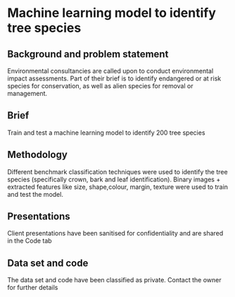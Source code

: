 # Machine learning model to identify tree species
## Background and problem statement
Environmental consultancies are called upon to conduct environmental impact assessments. Part of their brief is to identify endangered or at risk species for conservation, as well as alien species for removal or management.
## Brief
Train and test a machine learning model to identify 200 tree species
## Methodology
Different benchmark classification techniques were used to identify the tree species (specifically crown, bark and leaf identification).
Binary images + extracted features like size, shape,colour, margin, texture were used to train and test the model.
## Presentations
Client presentations have been sanitised for confidentiality and are shared in the Code tab
## Data set and code
The data set and code have been classified as private.
Contact the owner for further details
